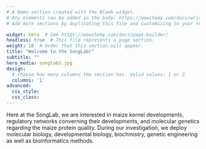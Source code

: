 ```yaml
---
# A Demo section created with the Blank widget.
# Any elements can be added in the body: https://wowchemy.com/docs/writing-markdown-latex/
# Add more sections by duplicating this file and customizing to your requirements.

widget: hero  # See https://wowchemy.com/docs/page-builder/
headless: true  # This file represents a page section.
weight: 10  # Order that this section will appear.
title: "Welcome to the SongLab!"
subtitle: ""
hero_media: songlab1.jpg
design:
  # Choose how many columns the section has. Valid values: 1 or 2.
  columns: '1'
advanced:
  css_style:
  css_class:
---
```


Here at the SongLab, we are interested in maize kernel developments, regulatory networks converning their developments, and molecular genetics regarding the maize protein quality. During our investigation, we deploy molecular biology, developmental biology, biochmistry, genetic engineering as well as bioinformatics methods.
